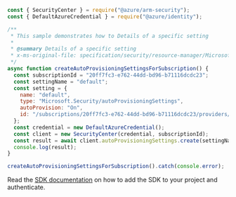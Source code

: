 ```javascript
const { SecurityCenter } = require("@azure/arm-security");
const { DefaultAzureCredential } = require("@azure/identity");

/**
 * This sample demonstrates how to Details of a specific setting
 *
 * @summary Details of a specific setting
 * x-ms-original-file: specification/security/resource-manager/Microsoft.Security/preview/2017-08-01-preview/examples/AutoProvisioningSettings/CreateAutoProvisioningSettingsSubscription_example.json
 */
async function createAutoProvisioningSettingsForSubscription() {
  const subscriptionId = "20ff7fc3-e762-44dd-bd96-b71116dcdc23";
  const settingName = "default";
  const setting = {
    name: "default",
    type: "Microsoft.Security/autoProvisioningSettings",
    autoProvision: "On",
    id: "/subscriptions/20ff7fc3-e762-44dd-bd96-b71116dcdc23/providers/Microsoft.Security/autoProvisioningSettings/default",
  };
  const credential = new DefaultAzureCredential();
  const client = new SecurityCenter(credential, subscriptionId);
  const result = await client.autoProvisioningSettings.create(settingName, setting);
  console.log(result);
}

createAutoProvisioningSettingsForSubscription().catch(console.error);
```

Read the [SDK documentation](https://github.com/Azure/azure-sdk-for-js/blob/%40azure%2Farm-security_5.0.0/sdk/security/arm-security/README.md) on how to add the SDK to your project and authenticate.
